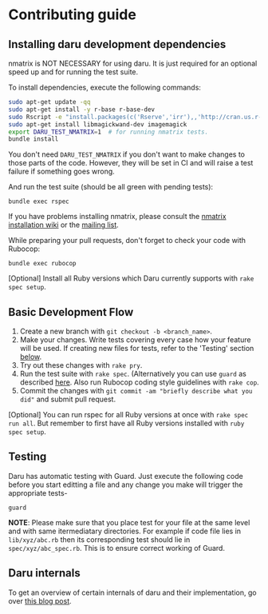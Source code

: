 # Contributing guide

## Installing daru development dependencies

nmatrix is NOT NECESSARY for using daru. It is just required for an optional speed up and for running the test suite.

To install dependencies, execute the following commands:

``` bash
sudo apt-get update -qq
sudo apt-get install -y r-base r-base-dev
sudo Rscript -e "install.packages(c('Rserve','irr'),,'http://cran.us.r-project.org')"
sudo apt-get install libmagickwand-dev imagemagick
export DARU_TEST_NMATRIX=1  # for running nmatrix tests.
bundle install
```
You don't need `DARU_TEST_NMATRIX` if you don't want to make changes
to those parts of the code. However, they will be set in CI and will raise a test failure
if something goes wrong.

And run the test suite (should be all green with pending tests):

  `bundle exec rspec`

If you have problems installing nmatrix, please consult the [nmatrix installation wiki](https://github.com/SciRuby/nmatrix/wiki/Installation) or the [mailing list](https://groups.google.com/forum/#!forum/sciruby-dev).


While preparing your pull requests, don't forget to check your code with Rubocop:

  `bundle exec rubocop`

[Optional] Install all Ruby versions which Daru currently supports with `rake spec setup`.


## Basic Development Flow

1. Create a new branch with `git checkout -b <branch_name>`.
2. Make your changes. Write tests covering every case how your feature will be used. If creating new files for tests, refer to the 'Testing' section [below](#Testing).
3. Try out these changes with `rake pry`.
4. Run the test suite with `rake spec`. (Alternatively you can use `guard` as described [here](https://github.com/SciRuby/daru/blob/master/CONTRIBUTING.md#testing). Also run Rubocop coding style guidelines with `rake cop`.
5. Commit the changes with `git commit -am "briefly describe what you did"` and submit pull request.

[Optional] You can run rspec for all Ruby versions at once with `rake spec run all`. But remember to first have all Ruby versions installed with `ruby spec setup`.


## Testing

Daru has automatic testing with Guard. Just execute the following code before you start editting a file and any change you make will trigger the appropriate tests-

```
guard
```

**NOTE**: Please make sure that you place test for your file at the same level and with same itermediatary directories. For example if code file lies in `lib/xyz/abc.rb` then its corresponding test should lie in `spec/xyz/abc_spec.rb`. This is to ensure correct working of Guard.

## Daru internals

To get an overview of certain internals of daru and their implementation, go over [this blog post](http://v0dro.github.io/blog/2015/08/16/elaboration-on-certain-internals-of-daru/).
